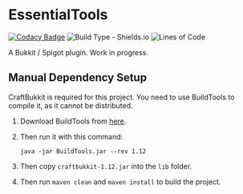 # EssentialTools

[![Codacy Badge](https://api.codacy.com/project/badge/Grade/37f9d3613d6946d791e634b5f90c2c3d)](https://app.codacy.com/app/CodeNet/EssentialTools?utm_source=github.com&utm_medium=referral&utm_content=Prouser123/EssentialTools&utm_campaign=Badge_Grade_Dashboard)
![Build Type - Shields.io](https://img.shields.io/badge/buildtype-maven-red.svg)
![Lines of Code](https://tokei.rs/b1/github/Prouser123/EssentialTools)

A Bukkit / Spigot plugin.
Work in progress.

## Manual Dependency Setup

CraftBukkit is required for this project. You need to use BuildTools to compile it, as it cannot be distributed.

1. Download BuildTools from [here](https://hub.spigotmc.org/jenkins/job/BuildTools/lastSuccessfulBuild/artifact/target/BuildTools.jar).

2. Then run it with this command:

    `java -jar BuildTools.jar --rev 1.12`

3. Then copy `craftbukkit-1.12.jar` into the `lib` folder.

4. Then run `maven clean` and `maven install` to build the project.
